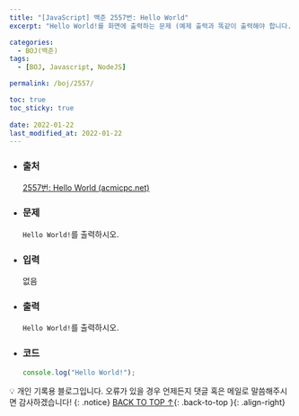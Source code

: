 ```yaml
---
title: "[JavaScript] 백준 2557번: Hello World"
excerpt: "Hello World!를 화면에 출력하는 문제 (예제 출력과 똑같이 출력해야 합니다.)"

categories:
  - BOJ(백준)
tags:
  - [BOJ, Javascript, NodeJS]

permalink: /boj/2557/

toc: true
toc_sticky: true
 
date: 2022-01-22
last_modified_at: 2022-01-22
---
```


- ### 출처

  [2557번: Hello World (acmicpc.net)](https://www.acmicpc.net/problem/2557)

- ### 문제

  ```Hello World!```를 출력하시오.

- ### 입력

  없음

- ### 출력

  ```Hello World!```를 출력하시오.

- ### 코드

  ```jsx
  console.log("Hello World!");
  ```

💡 개인 기록용 블로그입니다. 오류가 있을 경우 언제든지 댓글 혹은 메일로 말씀해주시면 감사하겠습니다!
{: .notice}
[BACK TO TOP ↑](#){: .back-to-top }{: .align-right}